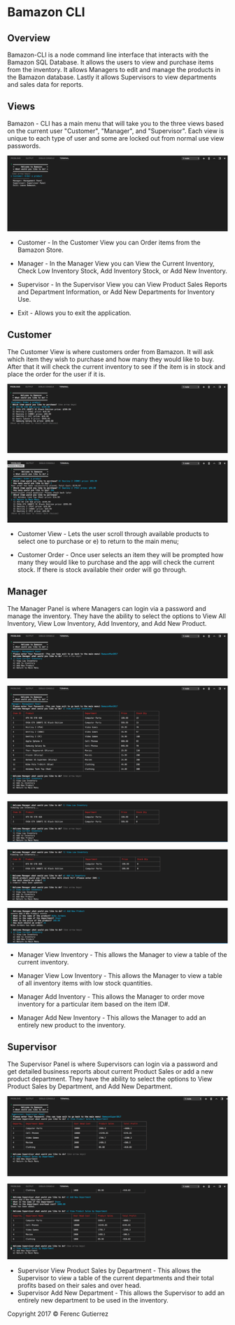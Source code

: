 # Bamazon CLI

## Overview

Bamazon-CLI is a node command line interface that interacts with the Bamazon SQL Database. It allows the users to view and purchase items from the inventory. It allows Managers to edit and manage the products in the Bamazon database. Lastly it allows Supervisors to view departments  and sales data for reports.

## Views


Bamazon - CLI has a main menu that will take you to the three views based on the current user "Customer", "Manager", and "Supervisor". Each view is unique to each type of user and some are locked out from normal use view passwords.

![Main Menu](./screens/app-main.png?raw=true "Main Menu")

* Customer - In the Customer View you can Order items from the Bamazon Store.

* Manager - In the Manager View you can View the Current Inventory, Check Low Inventory Stock, Add Inventory Stock, or Add New Inventory.

* Supervisor - In the Supervisor View you can View Product Sales Reports and Department Information, or Add New Departments for Inventory Use.

* Exit - Allows you to exit the application.

## Customer

The Customer View is where customers order from Bamazon. It will ask which item they wish to purchase and how many they would like to buy. After that it will check the current inventory to see if the item is in stock and place the order for the user if it is.

![Customer View](./screens/cus-order.png?raw=true "Customer View")

![Customer Exit](./screens/cus-order-exit.png?raw=true "Customer Exit")

* Customer View - Lets the user scroll through available products to select one to purchase or e) to return to the main menu;

* Customer Order - Once user selects an item they will be prompted how many they would like to purchase and the app will check the current stock. If there is stock available their order will go through.

## Manager

The Manager Panel is where Managers can login via a password and manage the inventory. They have the ability to select the options to View All Inventory, View Low Inventory, Add Inventory, and Add New Product.

![Manager Panel](./screens/man-panel-login.png?raw=true "Manager Panel")

![Manager View](./screens/man-panel-view.png?raw=true "Manager View")

![Manager Low](./screens/man-panel-view-low.png?raw=true "Manager Low")

![Manager Add](./screens/man-panel-add-inv.png?raw=true "Mananger Add")

![Manager New](./screens/man-panel-add-new.png?raw=true "Manager New")

* Manager View Inventory - This allows the Manager to view a table of the current inventory.

* Manager View Low Inventory - This allows the Manager to view a table of all inventory items with low stock quantities.

* Manager Add Inventory - This allows the Manager to order move inventory for a particular item based on the item ID#.

* Manager Add New Inventory - This allows the Manager to add an entirely new product to the inventory.

## Supervisor

The Supervisor Panel is where Supervisors can login via a password and get detailed business reports about current Product Sales or add a new product department. They have the ability to select the options to View Product Sales by Department, and Add New Department.

![Supervisor Product](./screens/sup-panel-report.png?raw=true "Supervisor Product")

![Supervisor Dept](./screens/sup-panel-add-dept.png?raw=true "Supervisor Dept")

* Supervisor View Product Sales by Department - This allows the Supervisor to view a table of the current departments and their total profits based on their sales and over head.
* Supervisor Add New Department - This allows the Supervisor to add an entirely new department to be used in the inventory.


Copyright 2017 © Ferenc Gutierrez
